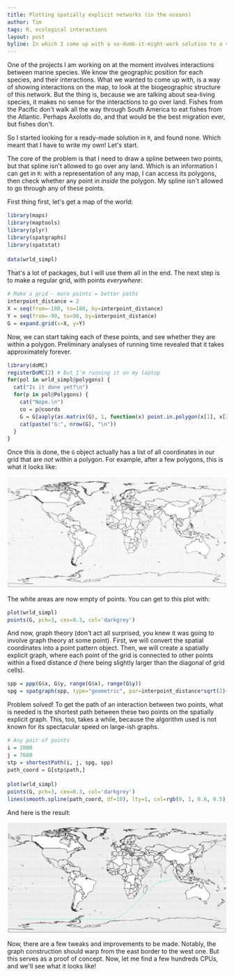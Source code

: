 ```yaml
---
title: Plotting spatially explicit networks (in the oceans)
author: Tim
tags: R, ecological interactions
layout: post
byline: In which I come up with a so-dumb-it-might-work solution to a visualization problem.
---
```


One of the projects I am working on at the moment involves interactions between
marine species. We know the geographic position for each species, and their
interactions. What we wanted to come up with, is a way of showing interactions
on the map, to look at the biogeographic structure of this network. But the
thing is, because we are talking about sea-living species, it makes no sense for
the interactions to go over land. Fishes from the Pacific don't walk all the way
through South America to eat fishes from the Atlantic. Perhaps Axolotls do, and
that would be the best migration ever, but fishes don't.

So I started looking for a ready-made solution in `R`, and found none. Which
meant that I have to write my own! Let's start.

The core of the problem is that I need to draw a spline between two points, but
that spline isn't allowed to go over any land. Which is an information I can get
in `R`: with a representation of any map, I can access its polygons, then check
whether any point in *inside* the polygon. My spline isn't allowed to go through
any of these points.

First thing first, let's get a map of the world:

``` R
library(maps)
library(maptools)
library(plyr)
library(spatgraphs)
library(spatstat)

data(wrld_simpl)
```

That's a lot of packages, but I will use them all in the end. The next step is
to make a regular grid, with points *everywhere*:

``` R
# Make a grid - more points = better paths
interpoint_distance = 2
X = seq(from=-180, to=180, by=interpoint_distance)
Y = seq(from=-90, to=90, by=interpoint_distance)
G = expand.grid(x=X, y=Y)
```

Now, we can start taking each of these points, and see whether they are within a
polygon. Preliminary analyses of running time revealed that it takes
approximately forever.

``` R
library(doMC)
registerDoMC(2) # But I'm running it on my laptop
for(pol in wrld_simpl@polygons) {
  cat("Is it done yet?\n")
  for(p in pol@Polygons) {
    cat("Nope.\n")
    co = p@coords
    G = G[aaply(as.matrix(G), 1, function(x) point.in.polygon(x[1], x[2], co[,1], co[,2]) == 0, .parallel=T), ]
    cat(paste("G:", nrow(G), "\n"))
  }
}
```

Once this is done, the `G` object actually has a list of all coordinates in our
grid that are *not* within a polygon. For example, after a few polygons, this is
what it looks like:

![Map with (some) points filtered out](/images/wmap_grid.png)

The white areas are now empty of points. You can get to this plot with:

``` R
plot(wrld_simpl)
points(G, pch=3, cex=0.3, col='darkgrey')
```

And now, graph theory (don't act all surprised, you knew it was going to involve
graph theory at some point). First, we will convert the spatial coordinates into
a point pattern object. Then, we will create a spatially explicit graph, where
each point of the grid is connected to other points within a fixed distance *d*
(here being slightly larger than the diagonal of grid cells).

``` R
spp = ppp(G$x, G$y, range(G$x), range(G$y))
spg = spatgraph(spp, type="geometric", par=interpoint_distance*sqrt(2)+0.01)
```

Problem solved! To get the path of an interaction between two points, what is
needed is the shortest path between these two points on the spatially explicit
graph. This, too, takes a while, because the algorithm used is not known for its
spectacular speed on large-ish graphs.

``` R
# Any pair of points
i = 2000
j = 7600
stp = shortestPath(i, j, spg, spp)
path_coord = G[stp$path,]

plot(wrld_simpl)
points(G, pch=3, cex=0.3, col='darkgrey')
lines(smooth.spline(path_coord, df=10), lty=1, col=rgb(0, 1, 0.6, 0.5), lwd=2)
```

And here is the result:

![Map with (some) points filtered out and one interaction](/images/wmap_grid_oneint.png)

Now, there are a few tweaks and improvements to be made. Notably, the graph
construction should warp from the east border to the west one. But this serves
as a proof of concept. Now, let me find a few hundreds CPUs, and we'll see what
it looks like!
